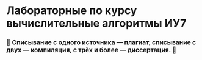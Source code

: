 # Лабораторные по курсу вычислительные алгоритмы ИУ7

### 🦊 Списывание с одного источника — плагиат, списывание с двух — компиляция, с трёх и более — диссертация. 🦊